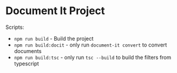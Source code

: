 # Document It Project

Scripts:

- `npm run build` - Build the project
- `npm run build:docit` - only run `document-it convert` to convert documents
- `npm run build:tsc` - only run `tsc --build` to build the filters from typescript
